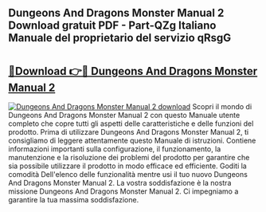## Dungeons And Dragons Monster Manual 2 Download gratuit PDF - Part-QZg Italiano Manuale del proprietario del servizio qRsgG

# <h2><a href="http://dfepmc0.blite.top/?on=Dungeons+And+Dragons+Monster+Manual+2">🔗Download 👉🔴 Dungeons And Dragons Monster Manual 2</a></h2>

[![Dungeons And Dragons Monster Manual 2 download](https://i.imgur.com/lujVjoI.png)](http://dfepmc0.blite.top/?on=Dungeons+And+Dragons+Monster+Manual+2)
Scopri il mondo di Dungeons And Dragons Monster Manual 2 con questo Manuale utente completo che copre tutti gli aspetti delle caratteristiche e delle funzioni del prodotto. Prima di utilizzare Dungeons And Dragons Monster Manual 2, ti consigliamo di leggere attentamente questo Manuale di istruzioni. Contiene informazioni importanti sulla configurazione, il funzionamento, la manutenzione e la risoluzione dei problemi del prodotto per garantire che sia possibile utilizzare il prodotto in modo efficace ed efficiente. Goditi la comodità Dell'elenco delle funzionalità mentre usi il tuo nuovo Dungeons And Dragons Monster Manual 2. La vostra soddisfazione è la nostra missione Dungeons And Dragons Monster Manual 2. Ci impegniamo a garantire la tua massima soddisfazione.
